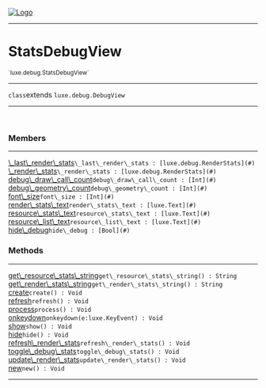 
[![Logo](../../../images/logo.png)](../../../api/index.html)

---



<h1>StatsDebugView</h1>
<small>`luxe.debug.StatsDebugView`</small>



---

`class`extends <code><span>luxe.debug.DebugView</span></code>

---

&nbsp;
&nbsp;



<h3>Members</h3> <hr/><span class="member apipage">
                <a name="_last_render_stats"><a class="lift" href="#_last_render_stats">\_last\_render\_stats</a></a><code class="signature apipage">\_last\_render\_stats : [luxe.debug.RenderStats](#)</code><br/></span>
            <span class="small_desc_flat"></span><span class="member apipage">
                <a name="_render_stats"><a class="lift" href="#_render_stats">\_render\_stats</a></a><code class="signature apipage">\_render\_stats : [luxe.debug.RenderStats](#)</code><br/></span>
            <span class="small_desc_flat"></span><span class="member apipage">
                <a name="debug_draw_call_count"><a class="lift" href="#debug_draw_call_count">debug\_draw\_call\_count</a></a><code class="signature apipage">debug\_draw\_call\_count : [Int](#)</code><br/></span>
            <span class="small_desc_flat"></span><span class="member apipage">
                <a name="debug_geometry_count"><a class="lift" href="#debug_geometry_count">debug\_geometry\_count</a></a><code class="signature apipage">debug\_geometry\_count : [Int](#)</code><br/></span>
            <span class="small_desc_flat"></span><span class="member apipage">
                <a name="font_size"><a class="lift" href="#font_size">font\_size</a></a><code class="signature apipage">font\_size : [Int](#)</code><br/></span>
            <span class="small_desc_flat"></span><span class="member apipage">
                <a name="render_stats_text"><a class="lift" href="#render_stats_text">render\_stats\_text</a></a><code class="signature apipage">render\_stats\_text : [luxe.Text](#)</code><br/></span>
            <span class="small_desc_flat"></span><span class="member apipage">
                <a name="resource_stats_text"><a class="lift" href="#resource_stats_text">resource\_stats\_text</a></a><code class="signature apipage">resource\_stats\_text : [luxe.Text](#)</code><br/></span>
            <span class="small_desc_flat"></span><span class="member apipage">
                <a name="resource_list_text"><a class="lift" href="#resource_list_text">resource\_list\_text</a></a><code class="signature apipage">resource\_list\_text : [luxe.Text](#)</code><br/></span>
            <span class="small_desc_flat"></span><span class="member apipage">
                <a name="hide_debug"><a class="lift" href="#hide_debug">hide\_debug</a></a><code class="signature apipage">hide\_debug : [Bool](#)</code><br/></span>
            <span class="small_desc_flat"></span>





<h3>Methods</h3> <hr/><span class="method apipage">
            <a name="get_resource_stats_string"><a class="lift" href="#get_resource_stats_string">get\_resource\_stats\_string</a></a><code class="signature apipage">get\_resource\_stats\_string() : String</code><br/><span class="small_desc_flat"></span>
        </span>
    <span class="method apipage">
            <a name="get_render_stats_string"><a class="lift" href="#get_render_stats_string">get\_render\_stats\_string</a></a><code class="signature apipage">get\_render\_stats\_string() : String</code><br/><span class="small_desc_flat"></span>
        </span>
    <span class="method apipage">
            <a name="create"><a class="lift" href="#create">create</a></a><code class="signature apipage">create() : Void</code><br/><span class="small_desc_flat"></span>
        </span>
    <span class="method apipage">
            <a name="refresh"><a class="lift" href="#refresh">refresh</a></a><code class="signature apipage">refresh() : Void</code><br/><span class="small_desc_flat"></span>
        </span>
    <span class="method apipage">
            <a name="process"><a class="lift" href="#process">process</a></a><code class="signature apipage">process() : Void</code><br/><span class="small_desc_flat"></span>
        </span>
    <span class="method apipage">
            <a name="onkeydown"><a class="lift" href="#onkeydown">onkeydown</a></a><code class="signature apipage">onkeydown(e:luxe.KeyEvent<span></span>) : Void</code><br/><span class="small_desc_flat"></span>
        </span>
    <span class="method apipage">
            <a name="show"><a class="lift" href="#show">show</a></a><code class="signature apipage">show() : Void</code><br/><span class="small_desc_flat"></span>
        </span>
    <span class="method apipage">
            <a name="hide"><a class="lift" href="#hide">hide</a></a><code class="signature apipage">hide() : Void</code><br/><span class="small_desc_flat"></span>
        </span>
    <span class="method apipage">
            <a name="refresh_render_stats"><a class="lift" href="#refresh_render_stats">refresh\_render\_stats</a></a><code class="signature apipage">refresh\_render\_stats() : Void</code><br/><span class="small_desc_flat"></span>
        </span>
    <span class="method apipage">
            <a name="toggle_debug_stats"><a class="lift" href="#toggle_debug_stats">toggle\_debug\_stats</a></a><code class="signature apipage">toggle\_debug\_stats() : Void</code><br/><span class="small_desc_flat"></span>
        </span>
    <span class="method apipage">
            <a name="update_render_stats"><a class="lift" href="#update_render_stats">update\_render\_stats</a></a><code class="signature apipage">update\_render\_stats() : Void</code><br/><span class="small_desc_flat"></span>
        </span>
    <span class="method apipage">
            <a name="new"><a class="lift" href="#new">new</a></a><code class="signature apipage">new() : Void</code><br/><span class="small_desc_flat"></span>
        </span>
    





---

&nbsp;
&nbsp;
&nbsp;
&nbsp;